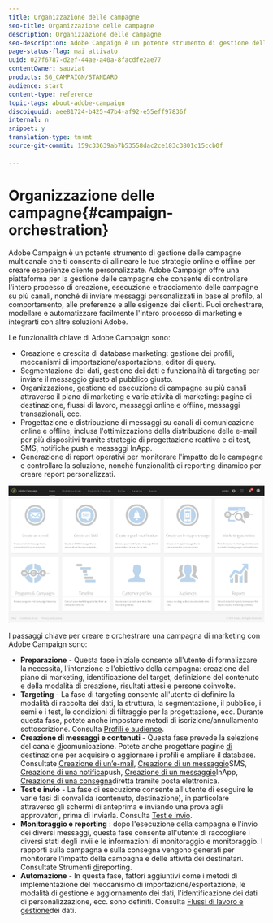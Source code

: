 ```yaml
---
title: Organizzazione delle campagne
seo-title: Organizzazione delle campagne
description: Organizzazione delle campagne
seo-description: Adobe Campaign è un potente strumento di gestione delle campagne multicanale che ti consente di allineare le tue strategie online e offline per creare esperienze cliente personalizzate.
page-status-flag: mai attivato
uuid: 027f6787-d2ef-44ae-a40a-8facdfe2ae77
contentOwner: sauviat
products: SG_CAMPAIGN/STANDARD
audience: start
content-type: reference
topic-tags: about-adobe-campaign
discoiquuid: aee81724-b425-47b4-af92-e55eff97836f
internal: n
snippet: y
translation-type: tm+mt
source-git-commit: 159c33639ab7b53558dac2ce183c3801c15ccb0f

---
```



# Organizzazione delle campagne{#campaign-orchestration}

Adobe Campaign è un potente strumento di gestione delle campagne multicanale che ti consente di allineare le tue strategie online e offline per creare esperienze cliente personalizzate. Adobe Campaign offre una piattaforma per la gestione delle campagne che consente di controllare l'intero processo di creazione, esecuzione e tracciamento delle campagne su più canali, nonché di inviare messaggi personalizzati in base al profilo, al comportamento, alle preferenze e alle esigenze dei clienti. Puoi orchestrare, modellare e automatizzare facilmente l'intero processo di marketing e integrarti con altre soluzioni Adobe.

Le funzionalità chiave di Adobe Campaign sono:

* Creazione e crescita di database marketing: gestione dei profili, meccanismi di importazione/esportazione, editor di query.
* Segmentazione dei dati, gestione dei dati e funzionalità di targeting per inviare il messaggio giusto al pubblico giusto.
* Organizzazione, gestione ed esecuzione di campagne su più canali attraverso il piano di marketing e varie attività di marketing: pagine di destinazione, flussi di lavoro, messaggi online e offline, messaggi transazionali, ecc.
* Progettazione e distribuzione di messaggi su canali di comunicazione online e offline, inclusa l'ottimizzazione della distribuzione delle e-mail per più dispositivi tramite strategie di progettazione reattiva e di test, SMS, notifiche push e messaggi InApp.
* Generazione di report operativi per monitorare l'impatto delle campagne e controllare la soluzione, nonché funzionalità di reporting dinamico per creare report personalizzati.

![](assets/overview_home_page.png)

I passaggi chiave per creare e orchestrare una campagna di marketing con Adobe Campaign sono:

* **Preparazione** - Questa fase iniziale consente all'utente di formalizzare la necessità, l'intenzione e l'obiettivo della campagna: creazione del piano di marketing, identificazione del target, definizione del contenuto e della modalità di creazione, risultati attesi e persone coinvolte.
* **Targeting** - La fase di targeting consente all'utente di definire la modalità di raccolta dei dati, la struttura, la segmentazione, il pubblico, i semi e i test, le condizioni di filtraggio per la progettazione, ecc. Durante questa fase, potete anche impostare metodi di iscrizione/annullamento sottoscrizione. Consulta [Profili e audience](../../audiences/using/about-profiles.md).
* **Creazione di messaggi e contenuti** - Questa fase prevede la selezione del canale [di](../../channels/using/discovering-communication-channels.md)comunicazione. Potete anche progettare pagine [di](../../channels/using/about-landing-pages.md) destinazione per acquisire o aggiornare i profili e ampliare il database. Consultate [Creazione di un’e-mail](../../channels/using/creating-an-email.md), [Creazione di un messaggio](../../channels/using/creating-an-sms-message.md)SMS, [Creazione di una notifica](../../channels/using/preparing-and-sending-a-push-notification.md)push, [Creazione di un messaggio](../../channels/using/about-in-app-messaging.md)InApp, [Creazione di una consegna](../../channels/using/creating-the-direct-mail.md)diretta tramite posta elettronica.
* **Test e invio** - La fase di esecuzione consente all'utente di eseguire le varie fasi di convalida (contenuto, destinazione), in particolare attraverso gli schermi di anteprima e inviando una prova agli approvatori, prima di inviarla. Consulta [Test e invio](../../sending/using/about-sending-messages-with-campaign.md).
* **Monitoraggio e reporting** : dopo l'esecuzione della campagna e l'invio dei diversi messaggi, questa fase consente all'utente di raccogliere i diversi stati degli invii e le informazioni di monitoraggio e monitoraggio. I rapporti sulla campagna e sulla consegna vengono generati per monitorare l'impatto della campagna e delle attività dei destinatari. Consultate Strumenti [di](../../reporting/using/about-dynamic-reports.md)reporting.
* **Automazione** - In questa fase, fattori aggiuntivi come i metodi di implementazione del meccanismo di importazione/esportazione, le modalità di gestione e aggiornamento dei dati, l'identificazione dei dati di personalizzazione, ecc. sono definiti. Consulta [Flussi di lavoro e gestione](../../automating/using/workflow-data-and-processes.md)dei dati.

